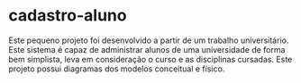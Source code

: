 # cadastro-aluno
Este pequeno projeto foi desenvolvido a partir de um trabalho universitário. Este sistema é capaz de administrar alunos de uma universidade de forma bem simplista, leva em consideração o curso e as disciplinas cursadas. Este projeto possui diagramas dos modelos conceitual e físico.
